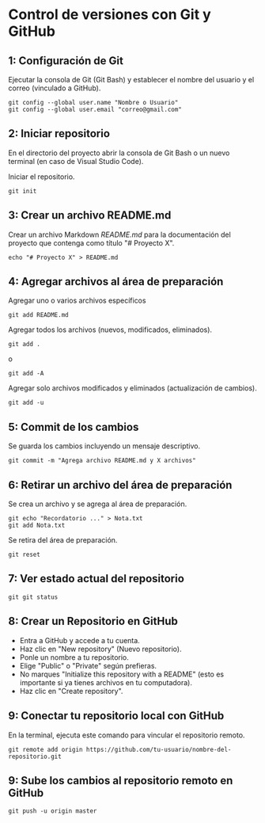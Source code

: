 # Control de versiones con Git y GitHub

## 1: Configuración de Git
Ejecutar la consola de Git (Git Bash) y establecer el nombre del usuario y el correo (vinculado a GitHub).

```Git
git config --global user.name "Nombre o Usuario"
git config --global user.email "correo@gmail.com"
```

## 2: Iniciar repositorio
En el directorio del proyecto abrir la consola de Git Bash o un nuevo terminal (en caso de Visual Studio Code).

Iniciar el repositorio.
```Git
git init
```

## 3: Crear un archivo README.md
Crear un archivo Markdown *README.md* para la documentación del proyecto que contenga como título "# Proyecto X".
```Git
echo "# Proyecto X" > README.md
```

## 4: Agregar archivos al área de preparación
Agregar uno o varios archivos específicos
```Git
git add README.md
```

Agregar todos los archivos (nuevos, modificados, eliminados).
```Git
git add .
```
o
```Git
git add -A
```

Agregar solo archivos modificados y eliminados (actualización de cambios).
```Git
git add -u
```

## 5: Commit de los cambios
Se guarda los cambios incluyendo un mensaje descriptivo.
```Git
git commit -m "Agrega archivo README.md y X archivos"
```

## 6: Retirar un archivo del área de preparación
Se crea un archivo y se agrega al área de preparación.
```Git
git echo "Recordatorio ..." > Nota.txt
git add Nota.txt
```

Se retira del área de preparación.
```Git
git reset
```

## 7: Ver estado actual del repositorio
```Git
git git status
```

## 8: Crear un Repositorio en GitHub
* Entra a GitHub y accede a tu cuenta.
* Haz clic en "New repository" (Nuevo repositorio).
* Ponle un nombre a tu repositorio.
* Elige "Public" o "Private" según prefieras.
* No marques "Initialize this repository with a README" (esto es importante si ya tienes archivos en tu computadora).
* Haz clic en "Create repository".

## 9: Conectar tu repositorio local con GitHub
En la terminal, ejecuta este comando para vincular el repositorio remoto.
```Git
git remote add origin https://github.com/tu-usuario/nombre-del-repositorio.git
```

## 9: Sube los cambios al repositorio remoto en GitHub

```Git
git push -u origin master
```
